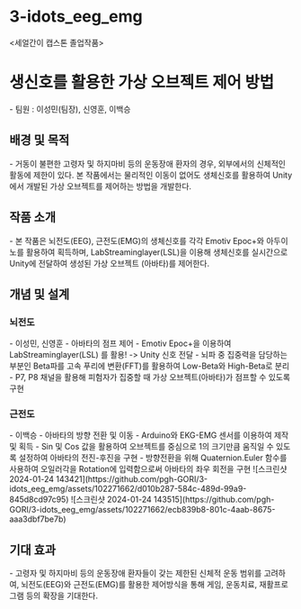 # 3-idots_eeg_emg
<세얼간이 캡스톤 졸업작품>

<h1>생신호를 활용한 가상 오브젝트 제어 방법</h1>
- 팀원 : 이성민(팀장), 신영훈, 이백승

<h2>배경 및 목적</h2>
- 거동이 불편한 고령자 및 하지마비 등의 운동장애 환자의 경우, 외부에서의 신체적인 활동에 제한이 있다. 본 작품에서는 물리적인 이동이 없어도 생체신호를 활용하여 Unity에서 개발된 가상 오브젝트를 제어하는 방법을 개발한다.

<h2>작품 소개</h2>
- 본 작품은 뇌전도(EEG), 근전도(EMG)의 생체신호를 각각 Emotiv Epoc+와 아두이노를 활용하여 획득하며, LabStreaminglayer(LSL)을 이용해 생체신호를 실시간으로 Unity에 전달하여 생성된 가상 오브젝트 (아바타)를 제어한다.

<h2>개념 및 설계</h2>
<h3>뇌전도</h3>
- 이성민, 신영훈 
- 아바타의 점프 제어
- Emotiv Epoc+을 이용하여 LabStreaminglayer(LSL) 를 활용! -> Unity 신호 전달
- 뇌파 중 집중력을 담당하는 부분인 Beta파를 고속 푸리에 변환(FFT)를 활용하여 Low-Beta와 High-Beta로 분리
- P7, P8 채널을 활용해 피험자가 집중할 때 가상 오브젝트(아바타)가 점프할 수 있도록 구현

<h3>근전도</h3>
- 이백승
- 아바타의 방향 전환 및 이동
- Arduino와  EKG-EMG 센서를 이용하여 제작 및 획득
- Sin 및 Cos 값을 활용하여 오브젝트를 중심으로 1의 크기만큼 움직일 수 있도록 설정하여 아바타의 전진-후진을 구현 
- 방향전환을 위해 Quaternion.Euler 함수를 사용하여 오일러각을 Rotation에 입력함으로써 아바타의 좌우 회전을 구현
![스크린샷 2024-01-24 143421](https://github.com/pgh-GORI/3-idots_eeg_emg/assets/102271662/d010b287-584c-489d-99a9-845d8cd97c95)
![스크린샷 2024-01-24 143515](https://github.com/pgh-GORI/3-idots_eeg_emg/assets/102271662/ecb839b8-801c-4aab-8675-aaa3dbf7be7b)

<h2>기대 효과</h2>
- 고령자 및 하지마비 등의 운동장애 환자들이 갖는 제한된 신체적 운동 범위를 고려하여, 뇌전도(EEG)와 근전도(EMG)를 활용한 제어방식을 통해 게임, 운동치료, 재활프로그램 등의 확장을 기대한다. 
